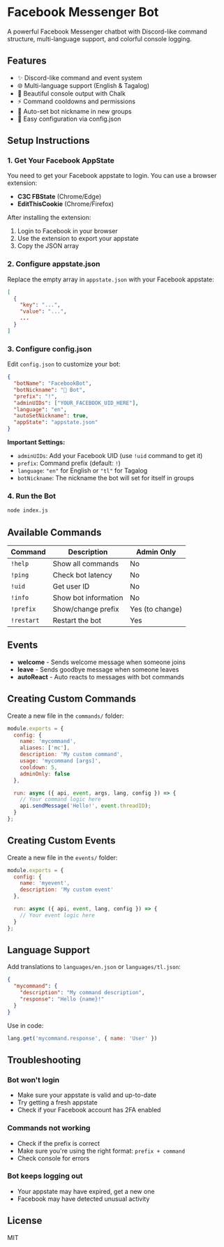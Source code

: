 # Facebook Messenger Bot

A powerful Facebook Messenger chatbot with Discord-like command structure, multi-language support, and colorful console logging.

## Features

- ✨ Discord-like command and event system
- 🌐 Multi-language support (English & Tagalog)
- 🎨 Beautiful console output with Chalk
- ⚡ Command cooldowns and permissions
- 🤖 Auto-set bot nickname in new groups
- 📝 Easy configuration via config.json

## Setup Instructions

### 1. Get Your Facebook AppState

You need to get your Facebook appstate to login. You can use a browser extension:

- **C3C FBState** (Chrome/Edge)
- **EditThisCookie** (Chrome/Firefox)

After installing the extension:
1. Login to Facebook in your browser
2. Use the extension to export your appstate
3. Copy the JSON array

### 2. Configure appstate.json

Replace the empty array in `appstate.json` with your Facebook appstate:

```json
[
  {
    "key": "...",
    "value": "...",
    ...
  }
]
```

### 3. Configure config.json

Edit `config.json` to customize your bot:

```json
{
  "botName": "FacebookBot",
  "botNickname": "🤖 Bot",
  "prefix": "!",
  "adminUIDs": ["YOUR_FACEBOOK_UID_HERE"],
  "language": "en",
  "autoSetNickname": true,
  "appState": "appstate.json"
}
```

**Important Settings:**
- `adminUIDs`: Add your Facebook UID (use `!uid` command to get it)
- `prefix`: Command prefix (default: `!`)
- `language`: `"en"` for English or `"tl"` for Tagalog
- `botNickname`: The nickname the bot will set for itself in groups

### 4. Run the Bot

```bash
node index.js
```

## Available Commands

| Command | Description | Admin Only |
|---------|-------------|------------|
| `!help` | Show all commands | No |
| `!ping` | Check bot latency | No |
| `!uid` | Get user ID | No |
| `!info` | Show bot information | No |
| `!prefix` | Show/change prefix | Yes (to change) |
| `!restart` | Restart the bot | Yes |

## Events

- **welcome** - Sends welcome message when someone joins
- **leave** - Sends goodbye message when someone leaves
- **autoReact** - Auto reacts to messages with bot commands

## Creating Custom Commands

Create a new file in the `commands/` folder:

```javascript
module.exports = {
  config: {
    name: 'mycommand',
    aliases: ['mc'],
    description: 'My custom command',
    usage: 'mycommand [args]',
    cooldown: 5,
    adminOnly: false
  },

  run: async ({ api, event, args, lang, config }) => {
    // Your command logic here
    api.sendMessage('Hello!', event.threadID);
  }
};
```

## Creating Custom Events

Create a new file in the `events/` folder:

```javascript
module.exports = {
  config: {
    name: 'myevent',
    description: 'My custom event'
  },

  run: async ({ api, event, lang, config }) => {
    // Your event logic here
  }
};
```

## Language Support

Add translations to `languages/en.json` or `languages/tl.json`:

```json
{
  "mycommand": {
    "description": "My command description",
    "response": "Hello {name}!"
  }
}
```

Use in code:
```javascript
lang.get('mycommand.response', { name: 'User' })
```

## Troubleshooting

### Bot won't login
- Make sure your appstate is valid and up-to-date
- Try getting a fresh appstate
- Check if your Facebook account has 2FA enabled

### Commands not working
- Check if the prefix is correct
- Make sure you're using the right format: `prefix + command`
- Check console for errors

### Bot keeps logging out
- Your appstate may have expired, get a new one
- Facebook may have detected unusual activity

## License

MIT
